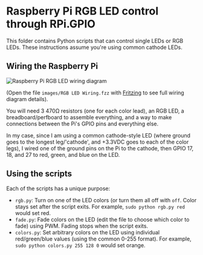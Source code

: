 # Raspberry Pi RGB LED control through RPi.GPIO

This folder contains Python scripts that can control single LEDs or RGB LEDs. These instructions assume you're using common cathode LEDs.

## Wiring the Raspberry Pi

<img src="https://raw.githubusercontent.com/geerlingguy/raspberry-pi-dramble/master/images/rgb-led-wiring.jpg" alt="Raspberry Pi RGB LED wiring diagram" />

(Open the file `images/RGB LED Wiring.fzz` with [Fritzing](http://fritzing.org/) to see full wiring diagram details).

You will need 3 470Ω resistors (one for each color lead), an RGB LED, a breadboard/perfboard to assemble everything, and a way to make connections between the Pi's GPIO pins and everything else.

In my case, since I am using a common cathode-style LED (where ground goes to the longest leg/'cathode', and +3.3VDC goes to each of the color legs), I wired one of the ground pins on the Pi to the cathode, then GPIO 17, 18, and 27 to red, green, and blue on the LED.

## Using the scripts

Each of the scripts has a unique purpose:

  - `rgb.py`: Turn on one of the LED colors (or turn them all off with `off`. Color stays set after the script exits. For example, `sudo python rgb.py red` would set red.
  - `fade.py`: Fade colors on the LED (edit the file to choose which color to fade) using PWM. Fading stops when the script exits.
  - `colors.py`: Set arbitrary colors on the LED using individual red/green/blue values (using the common 0-255 format). For example, `sudo python colors.py 255 128 0` would set orange.
